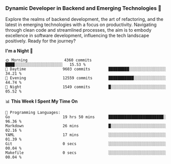 ### Dynamic Developer in Backend and Emerging Technologies 🚀 

Explore the realms of backend development, the art of refactoring, and the latest in emerging technologies with a focus on productivity. Navigating through clean code and streamlined processes, the aim is to embody excellence in software development, influencing the tech landscape positively. Ready for the journey?

<!--START_SECTION:waka-->
**I'm a Night 🦉** 

```text
🌞 Morning                4360 commits        ████░░░░░░░░░░░░░░░░░░░░░   15.53 % 
🌆 Daytime                9603 commits        █████████░░░░░░░░░░░░░░░░   34.21 % 
🌃 Evening                12559 commits       ███████████░░░░░░░░░░░░░░   44.74 % 
🌙 Night                  1549 commits        █░░░░░░░░░░░░░░░░░░░░░░░░   05.52 % 
```


📊 **This Week I Spent My Time On** 

```text
💬 Programming Languages: 
Go                       19 hrs 50 mins      ████████████████████████░   96.36 % 
Markdown                 26 mins             █░░░░░░░░░░░░░░░░░░░░░░░░   02.16 % 
YAML                     17 mins             ░░░░░░░░░░░░░░░░░░░░░░░░░   01.39 % 
Git                      0 secs              ░░░░░░░░░░░░░░░░░░░░░░░░░   00.04 % 
Makefile                 0 secs              ░░░░░░░░░░░░░░░░░░░░░░░░░   00.04 % 
```


<!--END_SECTION:waka-->
